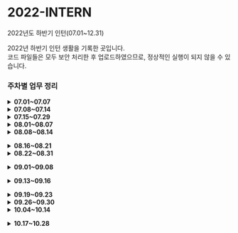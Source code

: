 # 2022-INTERN
2022년도 하반기 인턴(07.01~12.31)

2022년 하반기 인턴 생활을 기록한 곳입니다.<br>
코드 파일들은 모두 보안 처리한 후 업로드하였으므로, 정상적인 실행이 되지 않을 수 있습니다.

<h3> 주차별 업무 정리 </h3>

<details>
<summary><b>07.01~07.07</b></summary>

 ####  ✔ 업무 환경 및 개발 환경 세팅
 * 사내 메신저, 자료 교환, 그룹웨어 등 계정 생성 및 승인.
 * 관리망과 인터넷망에 개발 환경 세팅(PYCHARM, Intellij, JAVA, Python 등 설치)
 ####  ✔ 정제 및 매핑 업무
 * 사용자가 특정한 서식 없이 입력한 데이터들을 조건에 맞게 정제하고, 키워드를 토대로 매핑하는 프로그램을 설계.
 * 사용 언어 : JAVA
 * 사용 자료 구조 : 이중 리스트, 해시맵
 * 데이터 셋 : A(400만), B(20만), C, D
 * 결과물 : A의 키워드와 B의 키워드를 각각 정제한 후, 각 키워드를 토대로 매핑(일치 또는 포함)한다. 매핑 결과 output을 csv 형식으로 출력하고, 이외의 필요한 정보는 C, D에서 추출한다.<br>
<br></details>
 
<details>
<summary><b>07.08~07.14</b></summary>

 #### ✔ 내부 서비스 개편으로 인한 오류 해결 프로그램
 * 이메일 파일의 특정 정보들을 추출해 엑셀 파일로 리스트업하는 프로그램 제작.
 * 사용 언어 : PYTHON
 * 사용 라이브러리 : pandas, openpyxl, configparser, bs4
 * 사용 자료 구조 : 딕셔너리
 * 데이터 셋 : *.eml
 * 결과물 : *.eml 을 email.parser를 이용하여 데이터를 딕셔너리 식으로 저장한 후, 주어진 경로의 엑셀 파일로 출력한다.
 * 특징 : 해당 프로젝트는 오프라인 환경에서 실행되어야 하므로, 사용한 패키지의 *.whl, *.gz 파일을 다운로드 한 후, 실행 환경에서 패키지를 설치하였다.
 #### ✔ 매핑 추가 작업
 * 품목DB와의 추가 매핑.<br>
<br></details>
 
<details>
<summary><b>07.15~07.29</b></summary>
 
 #### ✔ 개발 환경 세팅
 * BXM, ORACLE 설치 및 네트워크 연결
 #### ✔ 온라인 ESG 실태표 작성 페이지(SK이노베이션 계열 전용) 개발
 * 기존 온라인 실태표 작성 페이지를 참고하여 SK이노베이션 계열 전용 온라인 ESG 실태표 작성 페이지 개발.
 * 사용 언어 : html, backbone.js, java
 * DBMS : Oracle
 * 사용 프레임워크 : BXM
 * 신규 개발 업무를 진행하면서, 기존 코드의 오류를 세 가지 발견하였고, 해결하였다.
      - 팝업창 close 버튼 작동 안되는 오류 : 단순 이벤트 처리 함수를 추가하여 해결
      - 버튼의 이미지 클릭 시 작동 안되는 오류 : 이미지에도 동일한 name 값을 주어 해결
      - 일부 데이터가 render 시 초기화되는 오류 : 코드를 수정하여 해결
 * ScreenShot<br>
 ![Title](https://user-images.githubusercontent.com/42367169/182604676-24552c7e-930b-45f1-b0ca-38c3cd1c613e.png)<br>
 <br></details>
  
 <details>
<summary><b>08.01~08.07</b></summary>
 
 #### ✔ 온라인 ESG 실태표 작성 페이지(SK이노베이션 계열 전용) 테스트
 * 개발 및 운영 서버 테스트
 * 추가 수정 요건 반영

  #### ✔ Internet Explorer 브라우저 지원 종료 배너 개발
 * Internet Explorer로 접속 시 IE 지원 종료 배너 개발.
 * '오늘 하루 동안 열지 않음' 버튼 클릭 시 쿠키를 설정하여 하루 동안 배너 숨김 처리.
 * 사용 언어 : html/css, JavaScript
 * 사용 프레임워크 : BXM
 * ScreenShot<br>
 ![IE Browser Banner](https://user-images.githubusercontent.com/42367169/182975544-4d8da600-df3d-421c-9b59-561b6d009d74.PNG)<br>
 <br></details>
   
 <details>
<summary><b>08.08~08.14</b></summary>
 
 #### ✔ 코로나-19 확진으로 인한 휴가<br>
<br></details>
 
  <details>
<summary><b>08.16~08.21</b></summary>
 
 #### ✔ 온라인 ESG 실태표 작성 페이지(SK이노베이션 계열 전용) 데드락 문제 해결
 * 한 페이지의 데이터를 연달아 두 번 저장하는 과정에서 데드락 발생
 * 여러 명의 사용자가 동시에 하나의 테이블에 접근해서 DML문으로 데이터베이스를 변경하면 오라클은 특정 사용자가 자원을 독점하지 못하게 하기 위해서 락(잠금)을 발생시킨다. 서로 락을 풀어주기 전까지 대기 상태에 놓이며 데드락(교착 상태)가 발생한다.
 * 따라서 동시에 DB에 접근하지 않게끔 처리하였다.   
 
  <b>[ 수정 전 - 데드락 발생 ]</b>
  ```javascript
  // 임시저장(설문 답변 DB 접근)
  that.insertGovAnsr(true); 
  
  // 각 STEP별 데이터 유효성 검사
  if(that.parent.isValid("STEP1")){ 
      commonUtil.redirectRoutePage("MENUSD0700SK/STEP1");
      return false;
  }
  if(that.parent.isValid("STEP2")){
      commonUtil.redirectRoutePage("MENUSD0700SK/STEP2");
      return false;
  }
  if(that.parent.isValid("STEP3")){
      commonUtil.redirectRoutePage("MENUSD0700SK/STEP3");
      return false;
  }
  
  // 데이터가 모두 유효한 경우 설문 답변 모두 저장(설문 답변 DB 접근)
  that.insertStepAll();
  ```
  <b>[ 수정 후 - 데드락 발생 X ]</b>
  ```javascript
  // 각 STEP별 데이터 유효성 검사
  if(that.parent.isValid("STEP1")){ 
      // 임시저장(설문 답변 DB 접근)
      that.insertGovAnsr(true); 
      commonUtil.redirectRoutePage("MENUSD0700SK/STEP1");
      return false;
  }
  if(that.parent.isValid("STEP2")){
      // 임시저장(설문 답변 DB 접근)
      that.insertGovAnsr(true); 
      commonUtil.redirectRoutePage("MENUSD0700SK/STEP2");
      return false;
  }
  if(that.parent.isValid("STEP3")){
      // 임시저장(설문 답변 DB 접근)
      that.insertGovAnsr(true);
      commonUtil.redirectRoutePage("MENUSD0700SK/STEP3");
      return false;
  }
  
  // 데이터가 모두 유효한 경우 설문 답변 모두 저장(설문 답변 DB 접근)
  that.insertStepAll();
  ```
   #### ✔ 온라인 ESG 실태표 작성 페이지 오류 해결
   * 유효하지 않은 데이터임에도 경고 문구 출력 후 다음 단계로 넘어가는 오류, 저장 후에도 임시저장을 해야 한다는 문구가 출력되는 오류, 데이터 무결성 오류 등 기존 실태표 사이트 전반에서 발생하는 오류들 해결
   * 본인이 작성하지 않은 코드에서의 오류를 해결하며 코드 분석 능력, 문제 해결 능력, 의사소통 능력을 키움.
 
  #### ✔ 행정구역(광역시도, 시군구명) 코드화 작업
   * 행정표준코드관리시스템(https://www.code.go.kr/stdcode/roadCodeL.do) 에서 행정구역(광역시도, 시군구명) 데이터 입수
   * 입수한 데이터를 DB에 INSERT하고, 하드코딩으로 되어 있던 소스코드 수정.<br>
 <br></details>
 
   <details>
<summary><b>08.22~08.31</b></summary>
 
  #### ✔ 만족도조사 팝업창 웹페이지 코드 분석
  * PC에 최적화된 팝업창 형식의 만족도조사 웹페이지 코드 분석
  * 추후 반응형 웹페이지로 개발하기 위한 사전 학습, 요건 정의서에 따른 화면 구성과 로직 설계<br>
 <br></details>
 
    <details>
<summary><b>09.01~09.08</b></summary>

  #### ✔ 만족도조사 반응형 웹페이지 개발
  * 기존 PC 한정 만족도조사 페이지를 반응형 웹페이지로 수정하여 모바일에서도 사용 가능하게끔 한다.
  * 별도의 링크가 만족도 조사 대상자에게 전송되면, 대상자는 해당 링크로 접속하여 로그인과 만족도 조사를 시행할 수 있다.
  * 사용 언어 : HTML/CSS, Backbone.js, JAVA, SQL
  * DBMS : Oracle
 
 #### ✔ 금융보안원 정보보호 온라인교육 수강
  * 정보보호 인식을 주제로 한 온라인교육 수강
  * 정보보호 인식 강의에서 정보화 사회의 개념, 정보보호를 위해 지켜야 할 사항, 정보 윤리의 필요성, APT방식의 개인정보 유출, 개인정보보호 실천 수칙, 금융권 윤리헌장, 정보보호 관련 법령의 변화(데이터 3법 개정), 정보보호를 위한 프로세스 개선, 정보보호 진단 프레임워크를 통한 수준 진단 등을 학습함.<br>
 <br></details>
 
     <details>
<summary><b>09.13~09.16</b></summary>

 #### ✔ 금융보안원 정보보호 온라인교육 수강
  * 웹 애플리케이션 보안, 개인/신용 정보보호, 금융권 개인정보보호, 시큐어코딩을 주제로 한 온라인교육 수강
  * 웹 애플리케이션 보안 강의에서 Attack Surface, Data Flow, State 관리, HTML5 보안, OWASP Top 10, 자바스크립트 프레임워크 보안성 향상(맞춤 기능보다는 Plugin, Built-in 형태로 기능을 활용할 것), Request/Response에 대한 단계별 필터 적용으로 보안성 향상 등을 학습함.
  * 개인/신용 정보보호 강의에서 신용정보법 및 개인정보보호법, 각 위반 사례를 통한 보호 방안, 개인정보 유출/노출의 이해 및 대응, 개인신용정보의 보안 대책(기술적 : 접근권한, 접속기록, 암호화, 파기, 이용제한 등 물리적 : 단말기 보호, 보안 프로그램 등) 등을 학습함.
  * 금융권 개인정보보호 강의에서 개인정보보호의 필요성, 실천수칙, 사례를 통한 개인정보보호 등을 학습함.
  * 시큐어코딩 강의 1차시에서 시큐어코딩의 정의, 필요성, 사고 사례(SQL 인젝션 취약점으로 개인정보 유출, URL 파라미터 조작 개인정보 노출, 무작위 대입공격 기프트카드 정보 유출 등), 보안 약점과 보안 취약점, 소프트웨어 개발보안 방법 등을 학습함. 
  * 시큐어코딩 강의 2차시에서 시큐어코딩 적용 기준(행정안전부 47개 보안 약점), SQL 삽입(JDBC API 사용 시 SQL 인젝션,  Hibernate ORM 사용 시 SQL 인젝션, MyBatis ORM 사용 시 SQL 인젝션, 입력값 필터링), Reflective XSS, Stroed XSS, 파일 업로드 시 취약점 진단 및 제거 방법 등을 학습함.

 <br></details>
 
 <details>
 <summary><b>09.19~09.23</b></summary>
  
 #### ✔ 이메일 파서 프로그램 수정
 * 기존에 개발하였던 이메일 파일의 특정 정보들을 추출해 엑셀 파일로 리스트업하는 프로그램의 추가 요청사항 반영
 * output 파일명을 '대외의뢰서 변환 날짜_시분'으로 변경함.
 * 출력되는 데이터를 일부 추가함.
 * 보안 상 자동 암호화처리되는 엑셀 파일로 인해 제대로 실행되지 않는 문제를 해결함. 엑셀 파일이 아닌 텍스트 파일로 변경 후 접근함.
 * 사용 언어 : PYTHON<br>
  <br></details>
 
 <details>
 <summary><b>09.26~09.30</b></summary>
 
 #### ✔ 웹 스크래핑 프로그램 에러 분석
 * TDB 웹사이트 스크래핑 프로그램에서 발생하는 에러를 분석하고 해결함.
 * 스크래핑 시 여러 에러가 발견됨. 데이터 값이 들어가지 않아 NULL 에러, IndexOutOfBounds 에러, Malformed URL 에러, UnknownHost 에러 등이 발생하였다.
 * 해당 에러들의 원인으로 웹사이트 내부에서 행한 스크래핑 차단이라 추측함.
 * 해결 방법 : 사용자가 실제 사이트에 접속해서 활동하는 것보다 더 빠르게 여러 페이지에 접속하고 온라인 폼을 채워서 스크래핑 한다면 일단 사용자가 아니라는 인식을 주게 되어 차단될 수 있다. 또한, 반복문으로 여러 페이지를 로딩하여 처리하거나 멀티 쓰레드 프로그래밍 방식으로 처리하면 서버에 부하를 많이 줄 수 있게 된다. 각 페이지에 접속하고 데이터 요청을 하는 건 최소한으로 하는게 좋다. 따라서 ime.sleep문으로 각 페이지에 접속 시 간격을 두어 부하를 줄였다.<br>
 <br></details>
 
  <details>
 <summary><b>10.04~10.14</b></summary>
 
 #### ✔ Internet Explorer 브라우저 지원 종료 안내 팝업 개발
 * Internet Explorer로 접속 시 뜨는 IE 브라우저 지원 종료 안내 페이지 개발
 * 기존 배너 형식에서 페이지 전환 방식으로 수정
 * 사용 언어 : html/css, JavaScript
 * 사용 프레임워크 : BXM <br>
 <br></details>
 
   <details>
 <summary><b>10.17~10.28</b></summary>
 
 #### ✔ OPEN DART의 공시검색 OPEN API 활용
 * 전자 공시에서 제공하는 open api를 활용하여 원하는 데이터(본사에서 제출한 공시보고서 및 특정 기업들의 공시보고서 제출 내역)를 입수하였다.
 * 기업의 전자 공시 정보를 얻기 위해 필요한 값인 '고유 번호(corp_code)'의 api를 호출하여 원하는 기업들의 고유 번호를 추출하였고, 이후 추출한 고유 번호를 이용하여 공시보고서 제출 내역을 입수하였다. 고유 번호 open api의 경우 zip file(binary) 형식으로 데이터를 제공하므로 xml 파일로 변환한 후 기업들의 고유 번호, 정식명칭, 종목코드 데이터를 입수하였다.
 
  #### ✔ 이메일 파서 프로그램 수정
 * 해당 프로그램 사용 부서 측 요구 사항을 반영하였다.
 * 국가 코드와 국가명을 매핑하여 추출 데이터에 국가명 뿐 아니라 국가 코드도 함께 들어가게끔 수정하였다.
 * 출력되는 데이터를 일부 수정하였다.(불필요한 데이터 삭제, 데이터 정제)<br>
 <br></details>
